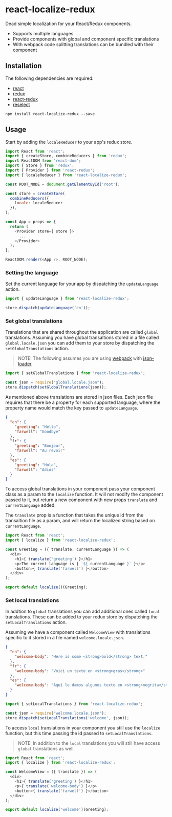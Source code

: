 # react-localize-redux
Dead simple localization for your React/Redux components. 

* Supports multiple languages
* Provide components with global and component specific translations
* With webpack code splitting translations can be bundled with their component 

## Installation

The following dependencies are required:

* [react](https://facebook.github.io/react/)
* [redux](https://github.com/reactjs/redux)
* [react-redux](https://github.com/reactjs/react-redux)
* [reselect](https://github.com/reactjs/reselect)  

```
npm install react-localize-redux --save
```

## Usage

Start by adding the `localeReducer` to your app's redux store.

```javascript
import React from 'react';
import { createStore, combineReducers } from 'redux';
import ReactDOM from 'react-dom';
import { Store } from 'redux';
import { Provider } from 'react-redux';
import { localeReducer } from 'react-localize-redux';

const ROOT_NODE = document.getElementById('root');

const store = createStore(
  combineReducers({
    locale: localeReducer
  }),
);

const App = props => {
  return (
    <Provider store={ store }>
      ...
    </Provider>
  );
};

ReactDOM.render(<App />, ROOT_NODE);
```

### Setting the language

Set the current language for your app by dispatching the `updateLanguage` action.

```javascript
import { updateLanguage } from 'react-localize-redux';

store.dispatch(updateLanguage('en'));
```

### Set global translations

Translations that are shared throughout the application are called `global` translations.
Assuming you have global transaltions stored in a file called `global.locale.json` you can add them
to your store by dispatching the `setGlobalTranslations` action.

> NOTE: The following assumes you are using [webpack](https://webpack.github.io/) with [json-loader](https://github.com/webpack/json-loader)

```javascript
import { setGlobalTranslations } from 'react-localize-redux';

const json = require("global.locale.json");
store.dispatch(setGlobalTranslations(json));
```

As mentioned above translations are stored in json files. Each json file requires that there be
a property for each supported language, where the property name would match the key passed to `updateLanguage`.

```json
{
  "en": {
    "greeting": "Hello",
    "farwell": "Goodbye"
  },
  "fr": {
    "greeting": "Bonjour",
    "farwell": "Au revoir"
  },
  "es": {
    "greeting": "Hola",
    "farwell": "Adiós"
  }
}
```

To access global translations in your component pass your component class as a param
to the `localize` function. It will not modify the component passed to it, but return a 
new component with new props `translate` and `currentLanguage` added.

The `translate` prop is a function that takes the unique id from the transaltion file as a param,
and will return the localized string based on `currentLanguage`.

```javascript
import React from 'react';
import { localize } from 'react-localize-redux';

const Greeting = ({ translate, currentLanguage }) => (
  <div>
    <h1>{ translate('greeting') }</h1>
    <p>The current language is { `${ currentLanguage }` }</p>
    <button>{ translate('farwell') }</button>
  </div>
);

export default localize()(Greeting);
```

### Set local translations

In addtion to `global` translations you can add additional ones called `local` translations.
These can be added to your redux store by dispatching the `setLocalTranslations` action.

Assuming we have a component called `WelcomeView` with translations specific to it stored in a file named `welcome.locale.json`.

```json
{
  "en": {
    "welcome-body": "Here is some <strong>bold</strong> text."
  },
  "fr": {
    "welcome-body": "Voici un texte en <strong>gras</strong>"
  },
  "es": {
    "welcome-body": "Aquí le damos algunos texto en <strong>negrita</strong>"
  }
}
```

```javascript
import { setLocalTranslations } from 'react-localize-redux';

const json = require("welcome.locale.json");
store.dispatch(setLocalTranslations('welcome', json));
```

To access `local` translations in your component you still use the `localize` function, 
but this time passing the id passed to `setLocalTranslations`.

> NOTE: In addition to the `local` translations you will still have access `global` translations as well.

```javascript
import React from 'react';
import { localize } from 'react-localize-redux';

const WelcomeView = ({ translate }) => (
  <div>
    <h1>{ translate('greeting') }</h1>
    <p>{ translate('welcome-body') }</p>
    <button>{ translate('farwell') }</button>
  </div>
);

export default localize('welcome')(Greeting);
```